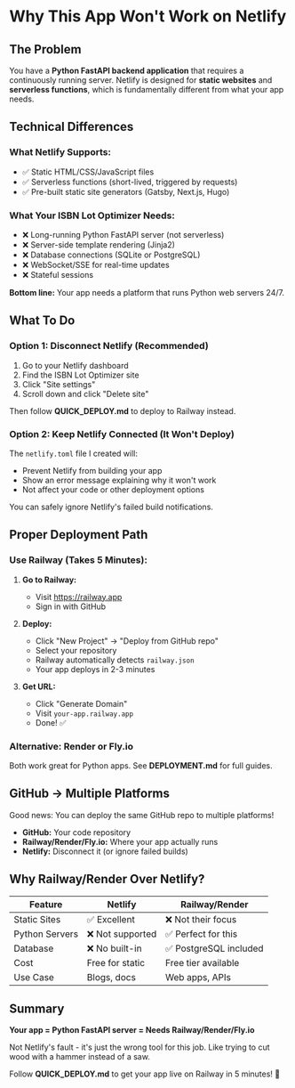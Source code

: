 # Why This App Won't Work on Netlify

## The Problem

You have a **Python FastAPI backend application** that requires a continuously running server. Netlify is designed for **static websites** and **serverless functions**, which is fundamentally different from what your app needs.

## Technical Differences

### What Netlify Supports:
- ✅ Static HTML/CSS/JavaScript files
- ✅ Serverless functions (short-lived, triggered by requests)
- ✅ Pre-built static site generators (Gatsby, Next.js, Hugo)

### What Your ISBN Lot Optimizer Needs:
- ❌ Long-running Python FastAPI server (not serverless)
- ❌ Server-side template rendering (Jinja2)
- ❌ Database connections (SQLite or PostgreSQL)
- ❌ WebSocket/SSE for real-time updates
- ❌ Stateful sessions

**Bottom line:** Your app needs a platform that runs Python web servers 24/7.

## What To Do

### Option 1: Disconnect Netlify (Recommended)

1. Go to your Netlify dashboard
2. Find the ISBN Lot Optimizer site
3. Click "Site settings"
4. Scroll down and click "Delete site"

Then follow **QUICK_DEPLOY.md** to deploy to Railway instead.

### Option 2: Keep Netlify Connected (It Won't Deploy)

The `netlify.toml` file I created will:
- Prevent Netlify from building your app
- Show an error message explaining why it won't work
- Not affect your code or other deployment options

You can safely ignore Netlify's failed build notifications.

## Proper Deployment Path

### Use Railway (Takes 5 Minutes):

1. **Go to Railway:**
   - Visit https://railway.app
   - Sign in with GitHub

2. **Deploy:**
   - Click "New Project" → "Deploy from GitHub repo"
   - Select your repository
   - Railway automatically detects `railway.json`
   - Your app deploys in 2-3 minutes

3. **Get URL:**
   - Click "Generate Domain"
   - Visit `your-app.railway.app`
   - Done! ✅

### Alternative: Render or Fly.io

Both work great for Python apps. See **DEPLOYMENT.md** for full guides.

## GitHub → Multiple Platforms

Good news: You can deploy the same GitHub repo to multiple platforms!

- **GitHub:** Your code repository
- **Railway/Render/Fly.io:** Where your app actually runs
- **Netlify:** Disconnect it (or ignore failed builds)

## Why Railway/Render Over Netlify?

| Feature | Netlify | Railway/Render |
|---------|---------|----------------|
| Static Sites | ✅ Excellent | ❌ Not their focus |
| Python Servers | ❌ Not supported | ✅ Perfect for this |
| Database | ❌ No built-in | ✅ PostgreSQL included |
| Cost | Free for static | Free tier available |
| Use Case | Blogs, docs | Web apps, APIs |

## Summary

**Your app = Python FastAPI server = Needs Railway/Render/Fly.io**

Not Netlify's fault - it's just the wrong tool for this job. Like trying to cut wood with a hammer instead of a saw.

Follow **QUICK_DEPLOY.md** to get your app live on Railway in 5 minutes! 🚀
